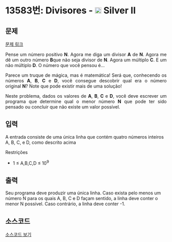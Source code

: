 # 13583번: Divisores - <img src="https://static.solved.ac/tier_small/9.svg" style="height:20px" /> Silver II

<!-- performance -->

<!-- 문제 제출 후 깃허브에 푸시를 했을 때 제출한 코드의 성능이 입력될 공간입니다.-->

<!-- end -->

## 문제

[문제 링크](https://boj.kr/13583)


<p style="text-align:justify">Pense um número positivo&nbsp;<strong>N</strong>. Agora me diga um divisor&nbsp;<strong>A</strong>&nbsp;de&nbsp;<strong>N</strong>. Agora me dê um outro número&nbsp;<strong>B</strong>que não seja divisor de&nbsp;<strong>N</strong>. Agora um múltiplo&nbsp;<strong>C</strong>. E um não múltiplo&nbsp;<strong>D</strong>. O número que você pensou é...</p>

<p style="text-align:justify">Parece um truque de mágica, mas é matemática! Será que, conhecendo os números&nbsp;<strong>A</strong>,&nbsp;<strong>B</strong>,&nbsp;<strong>C</strong>&nbsp;e&nbsp;<strong>D</strong>, você consegue descobrir qual era o número original&nbsp;<strong>N</strong>? Note que pode existir mais de uma solução!</p>

<p style="text-align:justify">Neste problema, dados os valores de&nbsp;<strong>A</strong>,&nbsp;<strong>B</strong>,&nbsp;<strong>C</strong>&nbsp;e&nbsp;<strong>D</strong>, você deve escrever um programa que determine qual o menor número&nbsp;<strong>N</strong>&nbsp;que pode ter sido pensado ou concluir que não existe um valor possível.</p>



## 입력


<p>A entrada consiste de uma única linha que contém quatro números inteiros A, B, C, e D, como descrito acima</p>

<p>Restrições</p>

<ul>
<li>1 ≤ A,B,C,D ≤ 10<sup>9</sup></li>
</ul>



## 출력


<p>Seu programa deve produzir uma única linha. Caso exista pelo menos um número N para os quais A, B, C e D façam sentido, a linha deve conter o menor N possível. Caso contrário, a linha deve conter -1.</p>



## 소스코드

[소스코드 보기](Divisores.cpp)